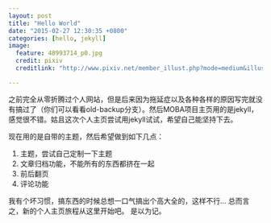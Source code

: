 ```yaml
---
layout: post
title: "Hello World"
date: "2015-02-27 12:30:35 +0800"
categories: [hello, jekyll]
image:
  feature: 48993714_p0.jpg
  credit: pixiv
  creditlink: "http://www.pixiv.net/member_illust.php?mode=medium&illust_id=48993714"

---
```

之前完全从零折腾过个人网站，但是后来因为拖延症以及各种各样的原因写完就没有搞过了（你们可以看看old-backup分支）。然后MOBA项目主页用的是jekyll，感觉很不错。姑且这次个人主页尝试用jekyll试试，希望自己能坚持下去。


现在用的是自带的主题，然后希望做到如下几点：

1. 主题，尝试自己定制一下主题
2. 文章归档功能，不能所有的东西都挤在一起
3. 前后翻页
4. 评论功能

我有个坏习惯，搞东西的时候总想一口气搞出个高大全的，这样不行...
总而言之，新的个人主页旅程从这里开始吧。
是以为记。
